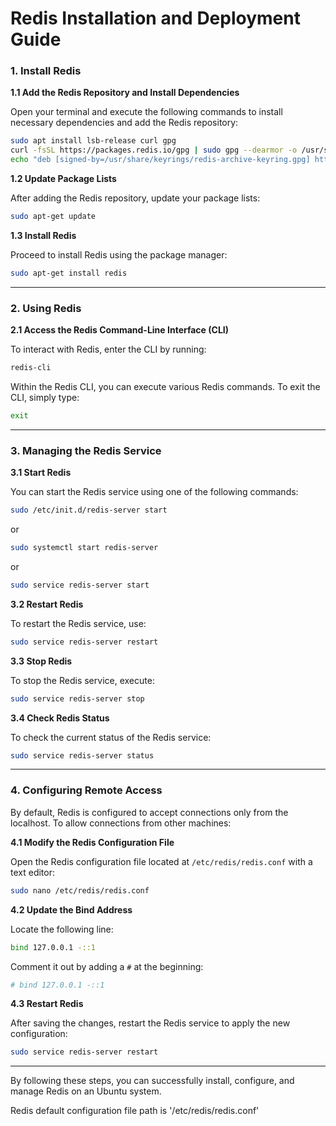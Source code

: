 # Redis Installation and Deployment Guide

### 1. Install Redis

**1.1 Add the Redis Repository and Install Dependencies**

Open your terminal and execute the following commands to install necessary dependencies and add the Redis repository:

```bash
sudo apt install lsb-release curl gpg
curl -fsSL https://packages.redis.io/gpg | sudo gpg --dearmor -o /usr/share/keyrings/redis-archive-keyring.gpg
echo "deb [signed-by=/usr/share/keyrings/redis-archive-keyring.gpg] https://packages.redis.io/deb $(lsb_release -cs) main" | sudo tee /etc/apt/sources.list.d/redis.list
```

**1.2 Update Package Lists**

After adding the Redis repository, update your package lists:

```bash
sudo apt-get update
```

**1.3 Install Redis**

Proceed to install Redis using the package manager:

```bash
sudo apt-get install redis
```

---

### 2. Using Redis

**2.1 Access the Redis Command-Line Interface (CLI)**

To interact with Redis, enter the CLI by running:

```bash
redis-cli
```

Within the Redis CLI, you can execute various Redis commands. To exit the CLI, simply type:

```bash
exit
```

---

### 3. Managing the Redis Service

**3.1 Start Redis**

You can start the Redis service using one of the following commands:

```bash
sudo /etc/init.d/redis-server start
```

or

```bash
sudo systemctl start redis-server
```

or

```bash
sudo service redis-server start
```

**3.2 Restart Redis**

To restart the Redis service, use:

```bash
sudo service redis-server restart
```

**3.3 Stop Redis**

To stop the Redis service, execute:

```bash
sudo service redis-server stop
```

**3.4 Check Redis Status**

To check the current status of the Redis service:

```bash
sudo service redis-server status
```

---

### 4. Configuring Remote Access

By default, Redis is configured to accept connections only from the localhost. To allow connections from other machines:

**4.1 Modify the Redis Configuration File**

Open the Redis configuration file located at `/etc/redis/redis.conf` with a text editor:

```bash
sudo nano /etc/redis/redis.conf
```

**4.2 Update the Bind Address**

Locate the following line:

```bash
bind 127.0.0.1 -::1
```

Comment it out by adding a `#` at the beginning:

```bash
# bind 127.0.0.1 -::1
```

**4.3 Restart Redis**

After saving the changes, restart the Redis service to apply the new configuration:

```bash
sudo service redis-server restart
```

---

By following these steps, you can successfully install, configure, and manage Redis on an Ubuntu system. 

Redis default configuration file path is  '/etc/redis/redis.conf'